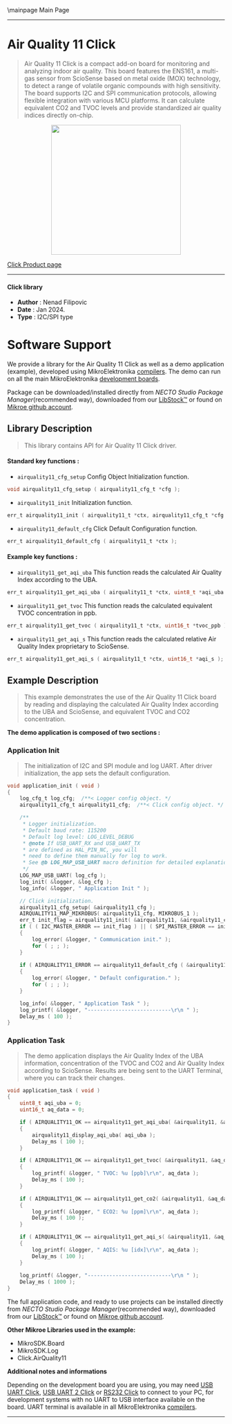 \mainpage Main Page

---
# Air Quality 11 Click

> Air Quality 11 Click is a compact add-on board for monitoring and analyzing indoor air quality. This board features the ENS161, a multi-gas sensor from ScioSense based on metal oxide (MOX) technology, to detect a range of volatile organic compounds with high sensitivity. The board supports I2C and SPI communication protocols, allowing flexible integration with various MCU platforms. It can calculate equivalent CO2 and TVOC levels and provide standardized air quality indices directly on-chip.

<p align="center">
  <img src="https://download.mikroe.com/images/click_for_ide/airquality11_click.png" height=300px>
</p>

[Click Product page](https://www.mikroe.com/air-quality-11-click)

---


#### Click library

- **Author**        : Nenad Filipovic
- **Date**          : Jan 2024.
- **Type**          : I2C/SPI type


# Software Support

We provide a library for the Air Quality 11 Click
as well as a demo application (example), developed using MikroElektronika
[compilers](https://www.mikroe.com/necto-studio).
The demo can run on all the main MikroElektronika [development boards](https://www.mikroe.com/development-boards).

Package can be downloaded/installed directly from *NECTO Studio Package Manager*(recommended way), downloaded from our [LibStock&trade;](https://libstock.mikroe.com) or found on [Mikroe github account](https://github.com/MikroElektronika/mikrosdk_click_v2/tree/master/clicks).

## Library Description

> This library contains API for Air Quality 11 Click driver.

#### Standard key functions :

- `airquality11_cfg_setup` Config Object Initialization function.
```c
void airquality11_cfg_setup ( airquality11_cfg_t *cfg );
```

- `airquality11_init` Initialization function.
```c
err_t airquality11_init ( airquality11_t *ctx, airquality11_cfg_t *cfg );
```

- `airquality11_default_cfg` Click Default Configuration function.
```c
err_t airquality11_default_cfg ( airquality11_t *ctx );
```

#### Example key functions :

- `airquality11_get_aqi_uba` This function reads the calculated Air Quality Index according to the UBA.
```c
err_t airquality11_get_aqi_uba ( airquality11_t *ctx, uint8_t *aqi_uba );
```

- `airquality11_get_tvoc` This function reads the calculated equivalent TVOC concentration in ppb.
```c
err_t airquality11_get_tvoc ( airquality11_t *ctx, uint16_t *tvoc_ppb );
```

- `airquality11_get_aqi_s` This function reads the calculated relative Air Quality Index proprietary to ScioSense.
```c
err_t airquality11_get_aqi_s ( airquality11_t *ctx, uint16_t *aqi_s );
```

## Example Description

> This example demonstrates the use of the Air Quality 11 Click board 
> by reading and displaying the calculated Air Quality Index according to the UBA and ScioSense, 
> and equivalent TVOC and CO2 concentration.

**The demo application is composed of two sections :**

### Application Init

> The initialization of I2C and SPI module and log UART.
> After driver initialization, the app sets the default configuration.

```c
void application_init ( void )
{
    log_cfg_t log_cfg;  /**< Logger config object. */
    airquality11_cfg_t airquality11_cfg;  /**< Click config object. */

    /** 
     * Logger initialization.
     * Default baud rate: 115200
     * Default log level: LOG_LEVEL_DEBUG
     * @note If USB_UART_RX and USB_UART_TX 
     * are defined as HAL_PIN_NC, you will 
     * need to define them manually for log to work. 
     * See @b LOG_MAP_USB_UART macro definition for detailed explanation.
     */
    LOG_MAP_USB_UART( log_cfg );
    log_init( &logger, &log_cfg );
    log_info( &logger, " Application Init " );

    // Click initialization.
    airquality11_cfg_setup( &airquality11_cfg );
    AIRQUALITY11_MAP_MIKROBUS( airquality11_cfg, MIKROBUS_1 );
    err_t init_flag = airquality11_init( &airquality11, &airquality11_cfg );
    if ( ( I2C_MASTER_ERROR == init_flag ) || ( SPI_MASTER_ERROR == init_flag ) )
    {
        log_error( &logger, " Communication init." );
        for ( ; ; );
    }
    
    if ( AIRQUALITY11_ERROR == airquality11_default_cfg ( &airquality11 ) )
    {
        log_error( &logger, " Default configuration." );
        for ( ; ; );
    }

    log_info( &logger, " Application Task " );
    log_printf( &logger, "---------------------------\r\n " );
    Delay_ms ( 100 );
}
```

### Application Task

> The demo application displays the Air Quality Index of the UBA information,
> concentration of the TVOC and CO2 and Air Quality Index according to ScioSense.
> Results are being sent to the UART Terminal, where you can track their changes.

```c
void application_task ( void )
{
    uint8_t aqi_uba = 0;
    uint16_t aq_data = 0;

    if ( AIRQUALITY11_OK == airquality11_get_aqi_uba( &airquality11, &aqi_uba ) )
    {
        airquality11_display_aqi_uba( aqi_uba );
        Delay_ms ( 100 );
    }

    if ( AIRQUALITY11_OK == airquality11_get_tvoc( &airquality11, &aq_data ) )
    {
        log_printf( &logger, " TVOC: %u [ppb]\r\n", aq_data );
        Delay_ms ( 100 );
    }

    if ( AIRQUALITY11_OK == airquality11_get_co2( &airquality11, &aq_data ) )
    {
        log_printf( &logger, " ECO2: %u [ppm]\r\n", aq_data );
        Delay_ms ( 100 );
    }

    if ( AIRQUALITY11_OK == airquality11_get_aqi_s( &airquality11, &aq_data ) )
    {
        log_printf( &logger, " AQIS: %u [idx]\r\n", aq_data );
        Delay_ms ( 100 );
    }
	
    log_printf( &logger, "---------------------------\r\n " );
    Delay_ms ( 1000 );
}
```

The full application code, and ready to use projects can be installed directly from *NECTO Studio Package Manager*(recommended way), downloaded from our [LibStock&trade;](https://libstock.mikroe.com) or found on [Mikroe github account](https://github.com/MikroElektronika/mikrosdk_click_v2/tree/master/clicks).

**Other Mikroe Libraries used in the example:**

- MikroSDK.Board
- MikroSDK.Log
- Click.AirQuality11

**Additional notes and informations**

Depending on the development board you are using, you may need
[USB UART Click](https://www.mikroe.com/usb-uart-click),
[USB UART 2 Click](https://www.mikroe.com/usb-uart-2-click) or
[RS232 Click](https://www.mikroe.com/rs232-click) to connect to your PC, for
development systems with no UART to USB interface available on the board. UART
terminal is available in all MikroElektronika
[compilers](https://shop.mikroe.com/compilers).

---
